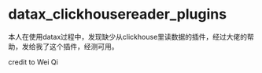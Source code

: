 # datax_clickhousereader_plugins

本人在使用datax过程中，发现缺少从clickhouse里读数据的插件，经过大佬的帮助，发给我了这个插件，经测可用。

credit to Wei Qi
